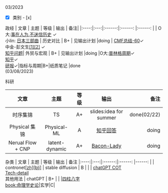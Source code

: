 
03/2023

- [x] 类别 - [x] 

政经
| 文章 | 主题 | 等级 | 输出 | 备注|
|:----:|:---:|:------:|:------: |:------: |
|  O大:[事在人为,不迷信历史](https://mp.weixin.qq.com/s/jOlTPHoetsymmh-vR7buHg) &check;<br> 小lin: [日本三部曲](https://www.bilibili.com/video/BV1w14y1h7MQ/?spm_id_from=333.999.0.0&vd_source=aaec740568ba28150503765ee5fc001f) | 历史对比  |   B+    | 见输出计划  |doing
| [CMF总结-60]([OneDrive\文档\eco\CMF](http://ier.ruc.edu.cn/docs/2023-03/7bd0a32655064682ad663b0d9c81bd59.pdf))&check;<br> 中金-彭文生[[1]](https://mp.weixin.qq.com/s/ZGRk1v0-vb3DjlhfG0oGpg)[[2]](https://cgi.cicc.com/zh_CN/report/deep-observation/detail/401?source=%E6%B7%B1%E5%BA%A6%E8%A7%82%E5%AF%9F) &check;<br>[知乎问题](https://www.zhihu.com/question/584996393/answer/2912095277)| 外贸与宏观  |  B+    | 见输出计划 |doing
|O大:[普林格周期](https://new.qq.com/rain/a/20220830A0B3DY00)&check;<br>[知乎](https://zhuanlan.zhihu.com/p/528455475)&check;<br>[研报](https://robo.datayes.com/v2/details/report/4527639?tab=original)&check;|指标与周期|B+|纸质笔记 |done<br>(03/08/2023)


科研

| 文章 | 主题 | 等级 | 输出 | 备注
|:----:|:---:|:------:|:------: | ------: |
|时序集锦| TS  | A+    | slides:idea for summer  |  done(02/22) |
|Physical 集锦|Physical-ML|A|[知乎回答](https://www.zhihu.com/question/405234643)|doing|
|Nerual Flow + CNP| latent-dynamic |A+|[Bacon-Lady](https://github.com/xuangu-fang/BaCon-LaDy)|doing|


杂类
| 文章 | 主题 | 等级 | 输出 | 备注
|:----:|:---:|:------:|:------: |------: |
| contronet[[zh]](https://zhuanlan.zhihu.com/p/608610289)[[bli]](https://www.bilibili.com/video/BV16j411379n/?spm_id_from=333.1007.tianma.1-1-1.click&vd_source=aaec740568ba28150503765ee5fc001f) | stable diffusion  | B    |  |
| [chatGPT COT](https://github.com/xuangu-fang/Wandering-Spectre/blob/master/%E6%88%91%E5%BF%83/%E7%A7%91%E5%AD%A6%E5%86%99%E4%BD%9C-%E6%88%98%E7%95%A5%E4%B8%8E%E6%8B%BE%E9%81%97.md)<br> [Tech-detail](https://web.stanford.edu/class/cs224n/slides/cs224n-2023-lecture11-prompting-rlhf.pdf)<br>其他用法 | chatGPT  |   B+  |  |
|[四柱八字](https://www.bilibili.com/video/BV1gf4y1L7wz/?spm_id_from=333.880.my_history.page.click&vd_source=aaec740568ba28150503765ee5fc001f)<br>[book:命理学史论](\one_drive\OneDrive\文档\book\中文\中国命理学史论.pdf)|玄学|C|

